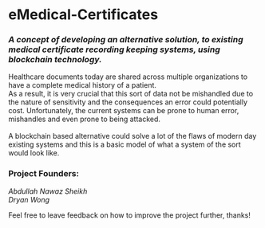 # eMedical-Certificates
<h3><em>A concept of developing an alternative solution, to existing medical certificate recording keeping systems, using blockchain technology.</em></h3>
<p>Healthcare documents today are shared across multiple organizations to have a complete medical history of a patient.
<br>As a result, it is very crucial that this sort of data not be mishandled due to the nature of sensitivity and the consequences an error could potentially cost. Unfortunately, the current systems can be prone to human error, mishandles and even prone to being attacked.
<br>
<br> A blockchain based alternative could solve a lot of the flaws of modern day existing systems and this is a basic model of what a system of the sort would look like.
</p>

<h3>Project Founders:</h3>
<em><p>Abdullah Nawaz Sheikh
<br>Dryan Wong
</em>
</p>

<p>Feel free to leave feedback on how to improve the project further, thanks!</p>
